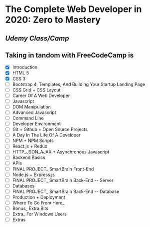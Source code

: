 # The Complete Web Developer in 2020: Zero to Mastery
_Udemy Class/Camp_
---
Taking in tandom with FreeCodeCamp is
---
- [x] Introduction
- [x] HTML 5
- [x] CSS 3
- [ ] Bootstrap 4, Templates, And Building Your Startup Landing Page
- [ ] CSS Grid + CSS Layout
- [ ] Career Of A Web Developer
- [ ] Javascript
- [ ] DOM Manipulation
- [ ] Advanced Javascript
- [ ] Command Line
- [ ] Developer Environment
- [ ] Git + Github + Open Source Projects
- [ ] A Day In The Life Of A Developer
- [ ] NPM + NPM Scripts
- [ ] React.js + Redux
- [ ] HTTP_JSON_AJAX + Asynchronous Javascript
- [ ] Backend Basics
- [ ] APIs
- [ ] FINAL PROJECT_ SmartBrain Front-End
- [ ] Node.js + Express.js
- [ ] FINAL PROJECT_ SmartBrain Back-End -- Server
- [ ] Databases
- [ ] FINAL PROJECT_ SmartBrain Back-End -- Database
- [ ] Production + Deployment
- [ ] Where To Go From Here_
- [ ] Bonus_ Extra Bits
- [ ] Extra_ For Windows Users
- [ ] Extras
